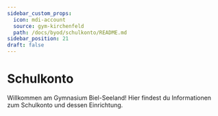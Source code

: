 ```yaml
---
sidebar_custom_props:
  icon: mdi-account
  source: gym-kirchenfeld
  path: /docs/byod/schulkonto/README.md
sidebar_position: 21
draft: false
---
```


#  Schulkonto

Willkommen am Gymnasium Biel-Seeland! Hier findest du Informationen zum Schulkonto und dessen Einrichtung. 

<Features />
